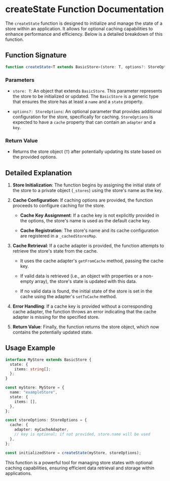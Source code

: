 # createState Function Documentation

The `createState` function is designed to initialize and manage the state of a store within an application. It allows for optional caching capabilities to enhance performance and efficiency. Below is a detailed breakdown of this function.

## Function Signature

```typescript
function createState<T extends BasicStore>(store: T, options?: StoreOptions): T
```

### Parameters

- `store: T`: An object that extends `BasicStore`. This parameter represents the store to be initialized or updated. The `BasicStore` is a generic type that ensures the store has at least a `name` and a `state` property.
  
- `options?: StoreOptions`: An optional parameter that provides additional configuration for the store, specifically for caching. `StoreOptions` is expected to have a `cache` property that can contain an `adapter` and a `key`.

### Return Value

- Returns the store object (`T`) after potentially updating its state based on the provided options.

## Detailed Explanation

1. **Store Initialization**: The function begins by assigning the initial state of the store to a private object (`_stores`) using the store's name as the key.

2. **Cache Configuration**: If caching options are provided, the function proceeds to configure caching for the store.
   
   - **Cache Key Assignment**: If a cache key is not explicitly provided in the options, the store's name is used as the default cache key.
   
   - **Cache Registration**: The store's name and its cache configuration are registered in a `_cachedStoresMap`.

3. **Cache Retrieval**: If a cache adapter is provided, the function attempts to retrieve the store's state from the cache.
   
   - It uses the cache adapter's `getFromCache` method, passing the cache key.
   
   - If valid data is retrieved (i.e., an object with properties or a non-empty array), the store's state is updated with this data.
   
   - If no valid data is found, the initial state of the store is set in the cache using the adapter's `setToCache` method.

4. **Error Handling**: If a cache key is provided without a corresponding cache adapter, the function throws an error indicating that the cache adapter is missing for the specified store.

5. **Return Value**: Finally, the function returns the store object, which now contains the potentially updated state.

## Usage Example

```typescript
interface MyStore extends BasicStore {
  state: {
    items: string[];
  };
}

const myStore: MyStore = {
  name: "exampleStore",
  state: {
    items: [],
  },
};

const storeOptions: StoreOptions = {
  cache: {
    adapter: myCacheAdapter,
    // key is optional; if not provided, store.name will be used
  },
};

const initializedStore = createState(myStore, storeOptions);
```

This function is a powerful tool for managing store states with optional caching capabilities, ensuring efficient data retrieval and storage within applications.